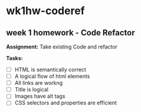 # wk1hw-coderef 

## week 1 homework - Code Refactor

**Assignment:** Take existing Code and refactor

**Tasks:**

- [ ] HTML is semantically correct
- [ ] A logical flow of html elements
- [ ] All links are workng
- [ ] Title is logical
- [ ] Images have alt tags
- [ ] CSS selectors and properties are efficient